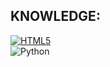 <!-- 
- 👋 Hi, I’m @Nico-Robledo
- 👀 I’m interested in ...
- 🌱 I’m currently learning ...
- 💞️ I’m looking to collaborate on ...
- 📫 How to reach me ...
-->

<!---
Nico-Robledo/Nico-Robledo is a ✨ special ✨ repository because its `README.md` (this file) appears on your GitHub profile.
You can click the Preview link to take a look at your changes.
--->

## KNOWLEDGE:
[![HTML5](https://img.shields.io/badge/HTML5-E34F26?style=for-the-badge&logo=HTML5&logoColor=white&labelColor=101010)]()
</br>
![Python](https://img.shields.io/badge/Python-yellow?style=for-the-badge&logo=python&logoColor=white&labelColor=101010)
